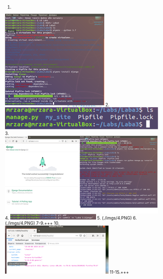 1.
![1](./imgs/1.PNG)
2.
![2](./imgs/2.PNG)
3.
![3](./imgs/3.PNG)
4.
![4](./imgs/4.PNG) 
5.
(./imgs/4.PNG)
6.
(./imgs/4.PNG)
7-9.+++
10.
![10](./imgs/10.PNG)
11-15.+++
